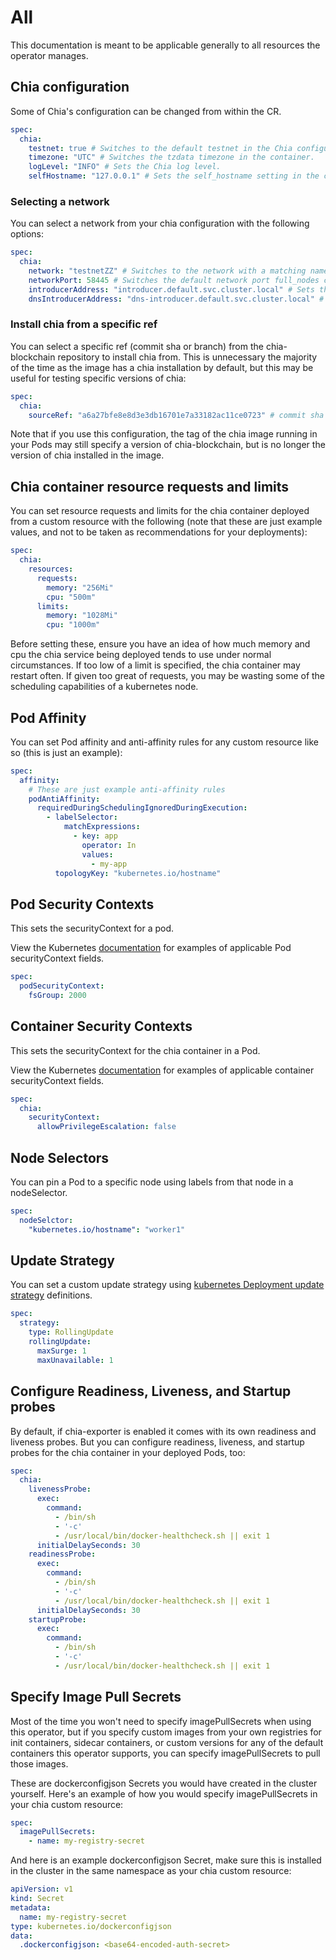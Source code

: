 # All

This documentation is meant to be applicable generally to all resources the operator manages.

## Chia configuration

Some of Chia's configuration can be changed from within the CR.

```yaml
spec:
  chia:
    testnet: true # Switches to the default testnet in the Chia configuration file.
    timezone: "UTC" # Switches the tzdata timezone in the container.
    logLevel: "INFO" # Sets the Chia log level.
    selfHostname: "127.0.0.1" # Sets the self_hostname setting in the config, which affects what network interfaces chia services are bound to (defaults to 0.0.0.0) 
```

### Selecting a network

You can select a network from your chia configuration with the following options:

```yaml
spec:
  chia:
    network: "testnetZZ" # Switches to the network with a matching name in the chia config file.
    networkPort: 58445 # Switches the default network port full_nodes connect with.
    introducerAddress: "introducer.default.svc.cluster.local" # Sets the introducer address used in the chia config file.
    dnsIntroducerAddress: "dns-introducer.default.svc.cluster.local" # Sets the DNS introducer address used in the chia config file.
```

### Install chia from a specific ref

You can select a specific ref (commit sha or branch) from the chia-blockchain repository to install chia from. This is unnecessary the majority of the time as the image has a chia installation by default, but this may be useful for testing specific versions of chia:

```yaml
spec:
  chia:
    sourceRef: "a6a27bfe8e8d3e3db16701e7a33182ac11ce0723" # commit sha of github.com/Chia-Network/chia-blockchain to install from
```

Note that if you use this configuration, the tag of the chia image running in your Pods may still specify a version of chia-blockchain, but is no longer the version of chia installed in the image.

## Chia container resource requests and limits

You can set resource requests and limits for the chia container deployed from a custom resource with the following (note that these are just example values, and not to be taken as recommendations for your deployments):

```yaml
spec:
  chia:
    resources:
      requests:
        memory: "256Mi"
        cpu: "500m"
      limits:
        memory: "1028Mi"
        cpu: "1000m"
```

Before setting these, ensure you have an idea of how much memory and cpu the chia service being deployed tends to use under normal circumstances. If too low of a limit is specified, the chia container may restart often. If given too great of requests, you may be wasting some of the scheduling capabilities of a kubernetes node.

## Pod Affinity

You can set Pod affinity and anti-affinity rules for any custom resource like so (this is just an example):

```yaml
spec:
  affinity:
    # These are just example anti-affinity rules
    podAntiAffinity:
      requiredDuringSchedulingIgnoredDuringExecution:
        - labelSelector:
            matchExpressions:
              - key: app
                operator: In
                values:
                  - my-app
          topologyKey: "kubernetes.io/hostname"
```

## Pod Security Contexts

This sets the securityContext for a pod.

View the Kubernetes [documentation](https://kubernetes.io/docs/tasks/configure-pod-container/security-context/) for examples of applicable Pod securityContext fields.

```yaml
spec:
  podSecurityContext:
    fsGroup: 2000
```

## Container Security Contexts

This sets the securityContext for the chia container in a Pod.

View the Kubernetes [documentation](https://kubernetes.io/docs/tasks/configure-pod-container/security-context/) for examples of applicable container securityContext fields.

```yaml
spec:
  chia:
    securityContext:
      allowPrivilegeEscalation: false
```

## Node Selectors

You can pin a Pod to a specific node using labels from that node in a nodeSelector.

```yaml
spec:
  nodeSelctor:
    "kubernetes.io/hostname": "worker1"
```

## Update Strategy

You can set a custom update strategy using [kubernetes Deployment update strategy](https://kubernetes.io/docs/concepts/workloads/controllers/deployment/#strategy) definitions.

```yaml
spec:
  strategy:
    type: RollingUpdate
    rollingUpdate:
      maxSurge: 1
      maxUnavailable: 1
```

## Configure Readiness, Liveness, and Startup probes

By default, if chia-exporter is enabled it comes with its own readiness and liveness probes. But you can configure readiness, liveness, and startup probes for the chia container in your deployed Pods, too:

```yaml
spec:
  chia:
    livenessProbe:
      exec:
        command:
          - /bin/sh
          - '-c'
          - /usr/local/bin/docker-healthcheck.sh || exit 1
      initialDelaySeconds: 30
    readinessProbe:
      exec:
        command:
          - /bin/sh
          - '-c'
          - /usr/local/bin/docker-healthcheck.sh || exit 1
      initialDelaySeconds: 30
    startupProbe:
      exec:
        command:
          - /bin/sh
          - '-c'
          - /usr/local/bin/docker-healthcheck.sh || exit 1
```

## Specify Image Pull Secrets

Most of the time you won't need to specify imagePullSecrets when using this operator, but if you specify custom images from your own registries for init containers, sidecar containers, or custom versions for any of the default containers this operator supports, you can specify imagePullSecrets to pull those images. 

These are dockerconfigjson Secrets you would have created in the cluster yourself. Here's an example of how you would specify imagePullSecrets in your chia custom resource:

```yaml
spec:
  imagePullSecrets:
    - name: my-registry-secret
```

And here is an example dockerconfigjson Secret, make sure this is installed in the cluster in the same namespace as your chia custom resource:

```yaml
apiVersion: v1
kind: Secret
metadata:
  name: my-registry-secret
type: kubernetes.io/dockerconfigjson
data:
  .dockerconfigjson: <base64-encoded-auth-secret>
```
